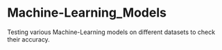 # Machine-Learning_Models
Testing various Machine-Learning models on different datasets to check their accuracy.
